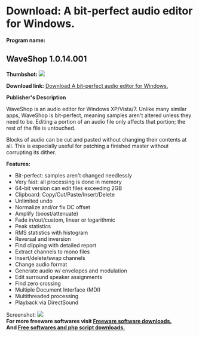 # Download: A bit-perfect audio editor for Windows.

**Program name:**

## WaveShop 1.0.14.001

  
**Thumbshot:** ![](http://www.freewarefiles.com/screenshot/waveshop_md.jpg)   
  
**Download link:** [Download A bit-perfect audio editor for Windows.](http://freesoftwares.boysofts.com/WaveShop_program_83408.html)  
  


**Publisher's Description**  
  


WaveShop is an audio editor for Windows XP/Vista/7. Unlike many similar apps, WaveShop is bit-perfect, meaning samples aren't altered unless they need to be. Editing a portion of an audio file only affects that portion; the rest of the file is untouched. 

Blocks of audio can be cut and pasted without changing their contents at all. This is especially useful for patching a finished master without corrupting its dither.

**Features:**

  * Bit-perfect: samples aren't changed needlessly 
  * Very fast: all processing is done in memory 
  * 64-bit version can edit files exceeding 2GB 
  * Clipboard: Copy/Cut/Paste/Insert/Delete 
  * Unlimited undo 
  * Normalize and/or fix DC offset 
  * Amplify (boost/attenuate) 
  * Fade in/out/custom, linear or logarithmic 
  * Peak statistics 
  * RMS statistics with histogram 
  * Reversal and inversion 
  * Find clipping with detailed report 
  * Extract channels to mono files 
  * Insert/delete/swap channels 
  * Change audio format 
  * Generate audio w/ envelopes and modulation 
  * Edit surround speaker assignments 
  * Find zero crossing 
  * Multiple Document Interface (MDI) 
  * Multithreaded processing 
  * Playback via DirectSound 

  
  
Screenshot: ![](http://www.freewarefiles.com/screenshot/waveshop.jpg)   
**For more freeware softwares visit [Freeware software downloads.](http://freesoftwares.boysofts.com/)**   
**And [Free softwares and php script downloads.](http://www.boysofts.com/)**
